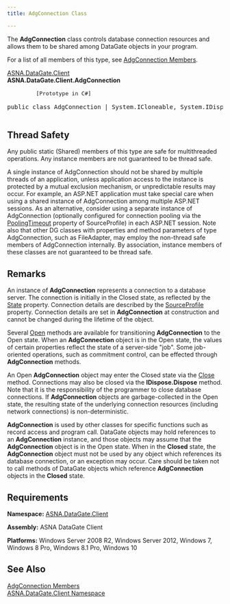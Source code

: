 ```yaml
---
title: AdgConnection Class

---
```


The <span> **AdgConnection** </span> class controls database connection resources and allows them to be shared among DataGate objects in your program. 

For a list of all members of this type, see [AdgConnection Members](adg-connection-members.html).

[ASNA.DataGate.Client](datagate-client-namespace.html) <br /> **ASNA.DataGate.Client.<span>AdgConnection</span>** 
<pre class="prettyprint">
        <span class="lang" style="FONT-SIZE: 90%">[Prototype in C#]</span>
        <span>
public class AdgConnection | System.ICloneable, System.IDisposable</span>
      </pre>

## Thread Safety

Any public static (Shared) members of this type are safe for multithreaded operations. Any instance members are not guaranteed to be thread safe. 

A single instance of AdgConnection should not be shared by multiple threads of an application, unless application access to the instance is protected by a mutual exclusion mechanism, or unpredictable results may occur. For example, an ASP.NET application must take special care when using a shared instance of AdgConnection among multiple ASP.NET sessions. As an alternative, consider using a separate instance of AdgConnection (optionally configured for connection pooling via the [ PoolingTimeout](source-profile-class-pooling-timeout-property.html) property of SourceProfile) in each ASP.NET session. Note also that other DG classes with properties and method parameters of type AdgConnection, such as FileAdapter, may employ the non-thread safe members of AdgConnection internally. By association, instance members of these classes are not guaranteed to be thread safe. 
## Remarks

An instance of <span> **AdgConnection** </span> represents a connection to a database server. The connection is initially in the <span>Closed</span> state, as reflected by the [State](adg-connection-class-state-property.html) property. Connection details are described by the [ SourceProfile](adg-connection-class-source-profile-property.html) property. Connection details are set in <span> **AdgConnection** </span> at construction and cannot be changed during the lifetime of the object. 

Several [Open](adg-connection-class-open-method.html) methods are available for transitioning <span> **AdgConnection** </span> to the Open state. When an **AdgConnection** object is in the Open state, the values of certain properties reflect the state of a server-side "job". Some job-oriented operations, such as commitment control, can be effected through **AdgConnection** methods. 

An <span>Open</span> **AdgConnection** object may enter the <span>Closed</span> state via the [Close](adg-connection-class-close-method.html) method. Connections may also be closed via the <span> **IDispose.Dispose** </span> method. Note that it is the responsibility of the programmer to close database connections. If <span> **AdgConnection** </span> objects are garbage-collected in the Open state, the resulting state of the underlying connection resources (including network connections) is non-deterministic.

**<span>AdgConnection</span>** is used by other classes for specific functions such as record access and program call. DataGate objects may hold references to an <span> **AdgConnection** </span> instance, and those objects may assume that the <span> **AdgConnection** </span> object is in the Open state. When in the **Closed** state, the <span> **AdgConnection** </span> object must not be used by any object which references its database connection, or an exception may occur. Care should be taken not to call methods of DataGate objects which reference <span> **AdgConnection** </span> objects in the **Closed** state. 
## Requirements

**Namespace:** [ASNA.DataGate.Client](datagate-client-namespace.html) 

**Assembly:** ASNA DataGate Client

**Platforms:** Windows Server 2008 R2, Windows Server 2012, Windows 7, Windows 8 Pro, Windows 8.1 Pro, Windows 10
## See Also


[AdgConnection Members](adg-connection-members.html)
      <br />
[ASNA.DataGate.Client Namespace](datagate-client-namespace.html)

